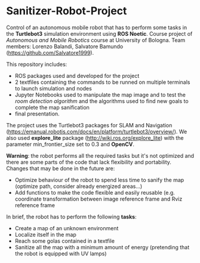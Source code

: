 # Sanitizer-Robot-Project
Control of an autonomous mobile robot that has to perform some tasks in the **Turtlebot3** simulation environment using **ROS Noetic**. Course project of *Autonomous and Mobile Robotics* course at University of Bologna. Team members: Lorenzo Balandi, Salvatore Bamundo (https://github.com/Salvatore1999).

This repository includes:
* ROS packages used and developed for the project
* 2 textfiles containing the commands to be runned on multiple terminals to launch simulation and nodes
* Jupyter Notebooks used to manipulate the map image and to test the *room detection algorithm* and the algorithms used to find new goals to complete the map sanification
* final presentation.

The project uses the Turtlebot3 packages for SLAM and Navigation (https://emanual.robotis.com/docs/en/platform/turtlebot3/overview/). We also used **explore_lite** package (http://wiki.ros.org/explore_lite) with the parameter min_frontier_size set to 0.3 and **OpenCV**.

**Warning**: the robot performs all the required tasks but it's not optimized and there are some parts of the code that lack flexibility and portability. Changes that may be done in the future are:
* Optimize behaviour of the robot to spend less time to sanify the map (optimize path, consider already energized areas...)
* Add functions to make the code flexible and easily reusable (e.g. coordinate transformation between image reference frame and Rviz reference frame

In brief, the robot has to perform the following **tasks**:
* Create a map of an unknown environment
* Localize itself in the map
* Reach some golas contained in a textfile
* Sanitize all the map with a minimum amount of energy (pretending that the robot is equipped with UV lamps)
